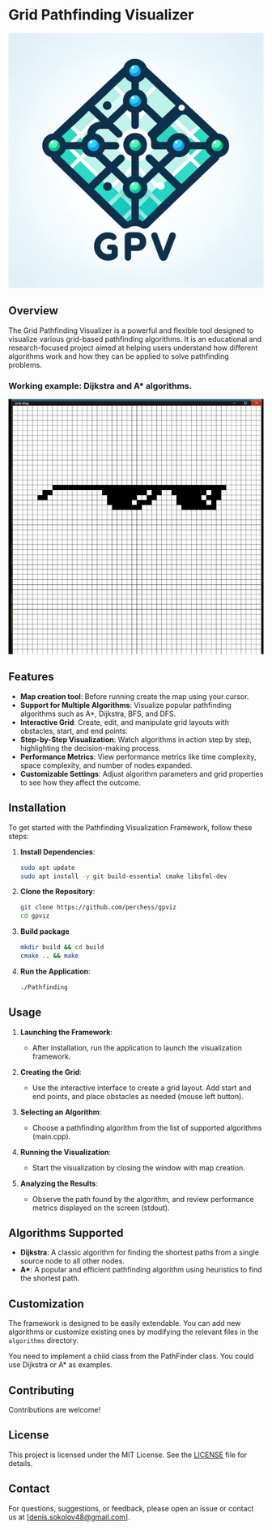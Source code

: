 # Grid Pathfinding Visualizer

![Project Logo](doc/pathfinder_logo.webp)

## Overview

The Grid Pathfinding Visualizer is a powerful and flexible tool designed to visualize various grid-based pathfinding algorithms. It is an educational and research-focused project aimed at helping users understand how different algorithms work and how they can be applied to solve pathfinding problems.

### Working example: Dijkstra and A* algorithms.
![Project Screenshot](doc/path_finder.gif)

## Features

- **Map creation tool**: Before running create the map using your cursor.
- **Support for Multiple Algorithms**: Visualize popular pathfinding algorithms such as A*, Dijkstra, BFS, and DFS.
- **Interactive Grid**: Create, edit, and manipulate grid layouts with obstacles, start, and end points.
- **Step-by-Step Visualization**: Watch algorithms in action step by step, highlighting the decision-making process.
- **Performance Metrics**: View performance metrics like time complexity, space complexity, and number of nodes expanded.
- **Customizable Settings**: Adjust algorithm parameters and grid properties to see how they affect the outcome.

## Installation

To get started with the Pathfinding Visualization Framework, follow these steps:

1. **Install Dependencies**:
    ```bash
    sudo apt update
    sudo apt install -y git build-essential cmake libsfml-dev
    ```
    
2. **Clone the Repository**:
    ```bash
    git clone https://github.com/perchess/gpviz
    cd gpviz
    ```

3. **Build package**
   ```bash
   mkdir build && cd build
   cmake .. && make
   ```

4. **Run the Application**:
    ```bash
    ./Pathfinding
    ```

## Usage

1. **Launching the Framework**:
    - After installation, run the application to launch the visualization framework.

2. **Creating the Grid**:
    - Use the interactive interface to create a grid layout. Add start and end points, and place obstacles as needed (mouse left button).

3. **Selecting an Algorithm**:
    - Choose a pathfinding algorithm from the list of supported algorithms (main.cpp).

4. **Running the Visualization**:
    - Start the visualization by closing the window with map creation.

5. **Analyzing the Results**:
    - Observe the path found by the algorithm, and review performance metrics displayed on the screen (stdout).

## Algorithms Supported

- **Dijkstra**: A classic algorithm for finding the shortest paths from a single source node to all other nodes.
- **A\***: A popular and efficient pathfinding algorithm using heuristics to find the shortest path.

## Customization

The framework is designed to be easily extendable. You can add new algorithms or customize existing ones by modifying the relevant files in the `algorithms` directory.

You need to implement a child class from the PathFinder class. You could use Dijkstra or A\* as examples.

## Contributing

Contributions are welcome!

## License

This project is licensed under the MIT License. See the [LICENSE](LICENSE) file for details.


## Contact

For questions, suggestions, or feedback, please open an issue or contact us at [denis.sokolov48@gmail.com].